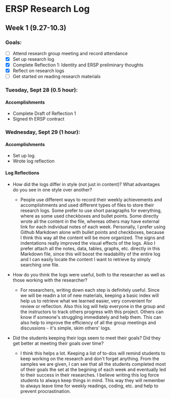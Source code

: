 # ERSP Research Log
## Week 1 (9.27-10.3)
### Goals:

- [ ] Attend research group meeting and record attendance
- [x] Set up research log
- [x] Complete Reflection 1: Identity and ERSP preliminary thoughts
- [x] Reflect on research logs
- [ ] Get started on reading research materials

### Tuesday, Sept 28 (0.5 hour):
#### Accomplishments
- Complete Draft of Reflection 1
- Signed th ERSP contract

### Wednesday, Sept 29 (1 hour):
#### Accomplishments
- Set up log.
- Wrote log reflection

#### Log Reflections
- How did the logs differ in style (not just in content)? What advantages do you see in one style over another?
  - People use different ways to record their weekly achievements and accomplishments and used different types of files to store their research logs. Some prefer to use short  paragraphs for everything, where as some used checkboxes and bullet points. Some directly wrote all the content in the file, whereas others may have external link for each       individual notes of each week. Personally, I prefer using Github Markdown alone with bullet points and checkboxes, because I think this way all the content will be more         organized. The signs and indentations really improved the visual effects of the logs. Also I prefer attach all the notes, data, tables, graphs, etc. directly in this Markdown file, since this will boost the readability of the entire log and I can easily locate the content I want to retrieve by simply searching one file. 

- How do you think the logs were useful, both to the researcher as well as those working with the researcher?
  - For researchers, writing down each step is definitely useful. Since we will be readin a lot of new materials, keeping a basic index will help us to retrieve what we learned easier, very convenient for review or reflection. Also this log will help everyone in the group and the instructors to track others progress with this project. Others can       know if someone's struggling immediately and help them. This can also help to improve the efficiency of all the group meetings and discussions - it's simple, skim others'       logs. 

- Did the students keeping their logs seem to meet their goals? Did they get better at meeting their goals over time?
  - I think this helps a lot. Keeping a list of to-dos will remind students to keep working on the research and don't forget anything. From the samples we are given, I can see that all the students completed most of their goals the set at the begining of each week and eventually led to their success in their researches. I believe writing this log force students to always keep things in mind. This way they will remember to always leave time for weekly readings, coding, etc. and help to prevent procrastination. 


